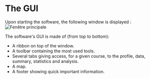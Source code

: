 ﻿# The GUI
Upon starting the software, the following window is displayed : 
![Fenêtre principale](./images/CG40_Main.png)

The software's GUI is made of (from top to bottom):

* A ribbon on top of the window.
* A toolbar containing the most used tools.
* Several tabs giving access, for a given course, to the profile, data, summary, statistics and analysis.
* A map.
* A footer showing quick important information.
